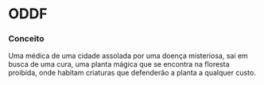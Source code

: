 # ODDF
### Conceito
Uma médica de uma cidade assolada por uma doença misteriosa, sai em busca de uma cura, uma planta mágica que se encontra na floresta proibida, onde habitam criaturas que defenderão a planta a qualquer custo.
